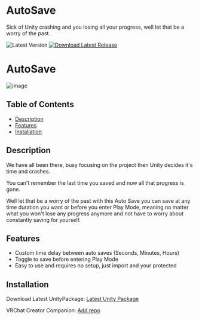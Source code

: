 # AutoSave
Sick of Unity crashing and you losing all your progress, well let that be a worry of the past.

![Latest Version](https://img.shields.io/github/v/tag/FallensWorkshop/UnityAutoSave?label=Latest%20Version)    [![Download Latest Release](https://img.shields.io/badge/Download-Latest%20Release-blue.svg)](https://github.com/FallensWorkshop/UnityAutoSave/releases/latest)

# AutoSave

![image](https://github.com/FallensWorkshop/UnityAutoSave/assets/142435339/fd1ef0bb-33c1-4b6a-949b-1867efd14d22)  

## Table of Contents
- [Description](#description)
- [Features](#features)
- [Installation](#installation)

## Description

We have all been there, busy focusing on the project then Unity decides it's time and crashes.

You can't remember the last time you saved and now all that progress is gone.

Well let that be a worry of the past with this Auto Save you can save at any time duration you want or before you enter Play Mode, meaning no matter what you won't lose any progress anymore and not have to worry about constantly saving for yourself.

## Features

- Custom time delay between auto saves (Seconds, Minutes, Hours)
- Toggle to save before entering Play Mode
- Easy to use and requires no setup, just import and your protected

## Installation

Download Latest UnityPackage: [Latest Unity Package](https://github.com/FallensWorkshop/UnityAutoSave/releases/latest)

VRChat Creator Companion: [Add repo](https://github.com/FallensWorkshop/UnityAutoSave/releases/latest)

